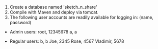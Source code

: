 1. Create a database named 'sketch_n_share'
2. Compile with Maven and deploy via tomcat.
3. The following user accounts are readily available for logging in:
	(name, password)

- Admin users:
	root, 12345678 
	a, a

- Regular users:
	b, b
	Joe, 2345
	Rose, 4567
	Vladimir, 5678
